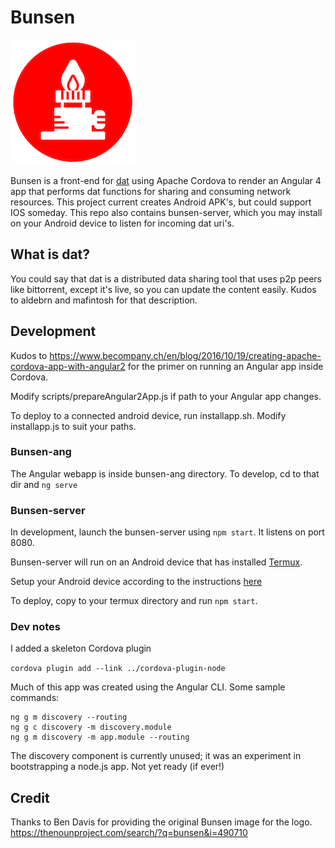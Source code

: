 # Bunsen

![bunsen logo](bunsen-logo.png)

Bunsen is a front-end for [dat](https://datproject.org/) using Apache Cordova to render an Angular 4 app that performs dat functions for sharing and consuming network resources. This project current creates Android APK's, but could support IOS someday. 
This repo also contains bunsen-server, which you may install on your Android device to listen for incoming dat uri's.

## What is dat?

You could say that dat is a distributed data sharing tool that uses p2p peers like bittorrent, except it's live, so you can update the content easily. Kudos to aldebrn and mafintosh for that description.

## Development

Kudos to https://www.becompany.ch/en/blog/2016/10/19/creating-apache-cordova-app-with-angular2 for the primer on running an Angular app inside Cordova.

Modify scripts/prepareAngular2App.js if path to your Angular app changes.

To deploy to a connected android device, run installapp.sh.  Modify installapp.js to suit your paths.

### Bunsen-ang

The Angular webapp is inside bunsen-ang directory. To develop, cd to that dir and `ng serve`

### Bunsen-server

In development, launch the bunsen-server using `npm start`. It listens on port 8080.

Bunsen-server will run on an Android device that has installed [Termux](https://termux.com).

Setup your Android device according to the instructions [here](https://medium.freecodecamp.org/building-a-node-js-application-on-android-part-1-termux-vim-and-node-js-dfa90c28958f)

To deploy, copy to your termux directory and run `npm start`.

### Dev notes

I added a skeleton Cordova plugin

 `cordova plugin add --link ../cordova-plugin-node`

Much of this app was created using the Angular CLI. Some sample commands:

````
ng g m discovery --routing
ng g c discovery -m discovery.module
ng g m discovery -m app.module --routing

````

The discovery component is currently unused; it was an experiment in bootstrapping a node.js app.
Not yet ready (if ever!)

## Credit
Thanks to Ben Davis for providing the original Bunsen image for the logo. https://thenounproject.com/search/?q=bunsen&i=490710

